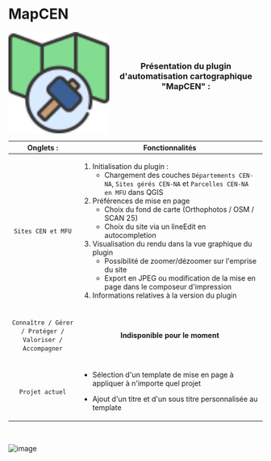 # MapCEN

<img align = "left" src= https://raw.githubusercontent.com/CEN-Nouvelle-Aquitaine/map_cen/main/icon.png width = "200">

<br><br>

### <p align="center">Présentation du plugin d'automatisation cartographique "MapCEN" : </p>

<br><br><br><br>


Onglets :|  Fonctionnalités | 
:---: | --- | 
<br> `Sites CEN et MFU` <br> <br> |<ol><li>Initialisation du plugin : <ul><li>Chargement des couches `Départements CEN-NA`, `Sites gérés CEN-NA` et `Parcelles CEN-NA en MFU` dans QGIS </li></ul></li> <li> Préférences de mise en page <ul><li>Choix du fond de carte (Orthophotos / OSM / SCAN 25) </li> <li> Choix du site via un lineEdit en autocompletion </li></ul></li> <li> Visualisation du rendu dans la vue graphique du plugin <ul><li> Possibilité de zoomer/dézoomer sur l'emprise du site </li> <li> Export en JPEG ou modification de la mise en page dans le composeur d'impression </li></ul></li> <li> Informations relatives à la version du plugin | 
<br> `Connaître / Gérer / Protéger /` <br> `Valoriser / Accompagner`<br> <br> | <p align="center">**Indisponible pour le moment**</p> | 
<br> `Projet actuel`<br> <br> | <ul><li>Sélection d'un template de mise en page à appliquer à n'importe quel projet </li></ul> <ul><li>Ajout d'un titre et d'un sous titre personnalisée au template | 

  
  <br>


  
![image](https://user-images.githubusercontent.com/103043914/197794550-3a31c75d-4c3b-44fc-84a0-3ce19a7ead15.png)
